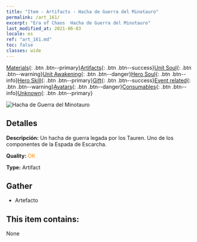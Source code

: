 ```yaml
---
title: "Item - Artifacts - Hacha de Guerra del Minotauro"
permalink: /art_161/
excerpt: "Era of Chaos  Hacha de Guerra del Minotauro"
last_modified_at: 2021-06-03
locale: es
ref: "art_161.md"
toc: false
classes: wide
---
```

 [Materials](/ItemsES/){: .btn .btn--primary}[Artifacts](/ItemsES/Artifacts/){: .btn .btn--success}[Unit Soul](/ItemsES/UnitSoul/){: .btn .btn--warning}[Unit Awakening](/ItemsES/UnitAwakening/){: .btn .btn--danger}[Hero Soul](/ItemsES/HeroSoul/){: .btn .btn--info}[Hero Skill](/ItemsES/HeroSkill/){: .btn .btn--primary}[Gift](/ItemsES/Gift/){: .btn .btn--success}[Event related](/ItemsES/Events/){: .btn .btn--warning}[Avatars](/ItemsES/Avatars/){: .btn .btn--danger}[Consumables](/ItemsES/Consumables/){: .btn .btn--info}[Unknown](/ItemsES/Unknown/){: .btn .btn--primary}

 ![Hacha de Guerra del Minotauro](/images/t/artifact_40432.png)

## Detalles
 **Descripción:** Un hacha de guerra legada por los Tauren. Uno de los componentes de la Espada de Escarcha.

 **Quality:** <span style="color: #FF8C00">OK</span>

 **Type:** Artifact

## Gather

*    Artefacto 

## This item contains:

  None

